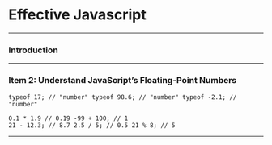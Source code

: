 # Effective Javascript

---

### Introduction

---

### Item 2: Understand JavaScript’s Floating-Point Numbers

```
typeof 17; // "number" typeof 98.6; // "number" typeof -2.1; // "number"
```
```
0.1 * 1.9 // 0.19 -99 + 100; // 1
21 - 12.3; // 8.7 2.5 / 5; // 0.5 21 % 8; // 5
```
---